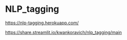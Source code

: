 # NLP_tagging
https://nlp-tagging.herokuapp.com/

https://share.streamlit.io/kwankoravich/nlp_tagging/main
